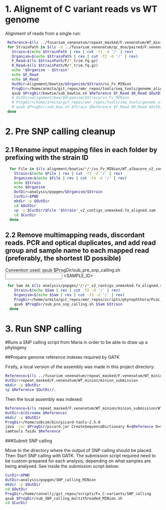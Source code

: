 # 1. Alignemt of C variant reads vs WT genome 

Alignment of reads from a single run:

 ```bash
  Reference=$(ls ../fusarium_venenatum/repeat_masked/F.venenatum/WT_minion/minion_submission/WT_albacore_v2_contigs_unmasked.fa)
  for StrainPath in $(ls -d ../fusarium_venenatum/qc_dna/paired/F.venenatum/* | grep -v 'strain1'| grep -v 'WT'); do
    Strain=$(echo $StrainPath | rev | cut -f1 -d '/' | rev)
    Organism=$(echo $StrainPath | rev | cut -f2 -d '/' | rev)
    F_Read=$(ls $StrainPath/F/*_trim.fq.gz)
    R_Read=$(ls $StrainPath/R/*_trim.fq.gz)
    echo "$Organism - $Strain"
    echo $F_Read
    echo $R_Read
    OutDir=alignment/bowtie/$Organism/$Strain/vs_Fv_MINion
    ProgDir=/home/armita/git_repos/emr_repos/tools/seq_tools/genome_alignment
    qsub $ProgDir/bowtie/sub_bowtie.sh $Reference $F_Read $R_Read $OutDir
    # OutDir=alignment/bwa/$Organism/$Strain/vs_Fv_MINion
    # ProgDir=/home/armita/git_repos/emr_repos/tools/seq_tools/genome_alignment/bwa
    # qsub $ProgDir/sub_bwa.sh $Strain $Reference $F_Read $R_Read $OutDir
  done

  ```
# 2. Pre SNP calling cleanup


## 2.1 Rename input mapping files in each folder by prefixing with the strain ID

```bash
  for File in $(ls alignment/bowtie/*/*/vs_Fv_MINion/WT_albacore_v2_contigs_unmasked.fa_aligned.sam); do
    Strain=$(echo $File | rev | cut -f3 -d '/' | rev)
    Organism=$(echo $File | rev | cut -f4 -d '/' | rev)
    echo $Strain
    echo $Organism
    OutDir=analysis/popgen/$Organism/$Strain
    CurDir=$PWD
    mkdir -p $OutDir
    cd $OutDir
    cp -s $CurDir/$File "$Strain"_v2_contigs_unmasked.fa_aligned.sam
    cd $CurDir
  done
```

## 2.2 Remove multimapping reads, discordant reads. PCR and optical duplicates, and add read group and sample name to each mapped read (preferably, the shortest ID possible)

Convention used:
qsub $ProgDir/sub_pre_snp_calling.sh <INPUT SAM FILE> <SAMPLE_ID>

```bash
 for Sam in $(ls analysis/popgen/*/*/*_v2_contigs_unmasked.fa_aligned.sam); do
    Strain=$(echo $Sam | rev | cut -f2 -d '/' | rev)
    Organism=$(echo $Sam | rev | cut -f3 -d '/' | rev)
    ProgDir=/home/armita/git_repos/emr_repos/scripts/phytophthora/Pcac_popgen
    qsub $ProgDir/sub_pre_snp_calling.sh $Sam $Strain
  done
 ``` 

 # 3. Run SNP calling

#Runs a SNP calling script from Maria in order to be able to draw up a phylogeny

##Prepare genome reference indexes required by GATK

Firstly, a local version of the assembly was made in this project directory:

```bash
Reference=$(ls ../fusarium_venenatum/repeat_masked/F.venenatum/WT_minion/minion_submission/WT_albacore_v2_contigs_unmasked.fa)
OutDir=repeat_masked/F.venenatum/WT_minion/minion_submission
mkdir -p $OutDir
cp $Reference $OutDir/.
```
Then the local assembly was indexed:

```bash
Reference=$(ls repeat_masked/F.venenatum/WT_minion/minion_submission/WT_albacore_v2_contigs_unmasked.fa)
OutDir=$(dirname $Reference)
mkdir -p $OutDir
ProgDir=/home/sobczm/bin/picard-tools-2.5.0
java -jar $ProgDir/picard.jar CreateSequenceDictionary R=$Reference O=$OutDir/WT_albacore_v2_contigs_unmasked.dict
samtools faidx $Reference
```

###Submit SNP calling 

Move to the directory where the output of SNP calling should be placed. Then
Start SNP calling with GATK.
The submission script required need to be custom-prepared for each analysis,
depending on what samples are being analysed. See inside the submission script
below:


```bash
CurDir=$PWD
OutDir=analysis/popgen/SNP_calling_MINion
mkdir -p $OutDir
cd $OutDir
ProgDir=/home/connellj/git_repos/scripts/Fv_C-variants/SNP_calling
qsub $ProgDir/sub_SNP_calling_multithreaded_MINion.sh 
cd $CurDir
```

 
